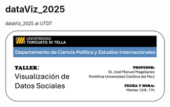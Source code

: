 # dataViz_2025
dataViz_2025 at UTDT

<img src="https://github.com/Magallanes-at-UTDT/dataViz_2025/raw/main/logo2025.png" />
